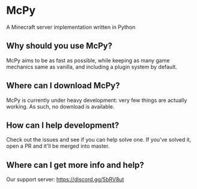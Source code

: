 # McPy

A Minecraft server implementation written in Python

## Why should you use McPy?
McPy aims to be as fast as possible, while keeping as many game mechanics same as vanilla, and including a plugin system by default.

## Where can I download McPy?
McPy is currently under heavy development: very few things are actually working. As such, no download is available.

## How can I help development?
Check out the issues and see if you can help solve one. If you've solved it, open a PR and it'll be merged into master.

## Where can I get more info and help?
Our support server: https://discord.gg/5bRV8ut
